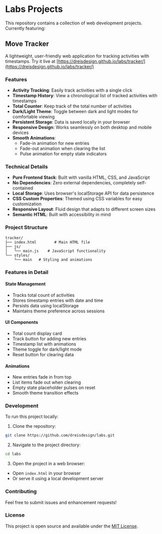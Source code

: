 # Labs Projects

This repository contains a collection of web development projects. Currently featuring:

## Move Tracker

A lightweight, user-friendly web application for tracking activities with timestamps. Try it live at [https://dreisdesign.github.io/labs/tracker/](https://dreisdesign.github.io/labs/tracker/)

### Features

- **Activity Tracking**: Easily track activities with a single click
- **Timestamp History**: View a chronological list of tracked activities with timestamps
- **Total Counter**: Keep track of the total number of activities
- **Dark/Light Theme**: Toggle between dark and light modes for comfortable viewing
- **Persistent Storage**: Data is saved locally in your browser
- **Responsive Design**: Works seamlessly on both desktop and mobile devices
- **Smooth Animations**: 
  - Fade-in animation for new entries
  - Fade-out animation when clearing the list
  - Pulse animation for empty state indicators

### Technical Details

- **Pure Frontend Stack**: Built with vanilla HTML, CSS, and JavaScript
- **No Dependencies**: Zero external dependencies, completely self-contained
- **Local Storage**: Uses browser's localStorage API for data persistence
- **CSS Custom Properties**: Themed using CSS variables for easy customization
- **Responsive Layout**: Fluid design that adapts to different screen sizes
- **Semantic HTML**: Built with accessibility in mind

### Project Structure

```
tracker/
├── index.html        # Main HTML file
├── js/
│   └── main.js    # JavaScript functionality
└── styles/
    └── main   # Styling and animations
```

### Features in Detail

#### State Management
- Tracks total count of activities
- Stores timestamp entries with date and time
- Persists data using localStorage
- Maintains theme preference across sessions

#### UI Components
- Total count display card
- Track button for adding new entries
- Timestamp list with animations
- Theme toggle for dark/light mode
- Reset button for clearing data

#### Animations
- New entries fade in from top
- List items fade out when clearing
- Empty state placeholder pulses on reset
- Smooth theme transition effects

### Development

To run this project locally:

1. Clone the repository:
```bash
git clone https://github.com/dreisdesign/labs.git
```

2. Navigate to the project directory:
```bash
cd labs
```

3. Open the project in a web browser:
- Open `index.html` in your browser
- Or serve it using a local development server

### Contributing

Feel free to submit issues and enhancement requests!

### License

This project is open source and available under the [MIT License](LICENSE).
